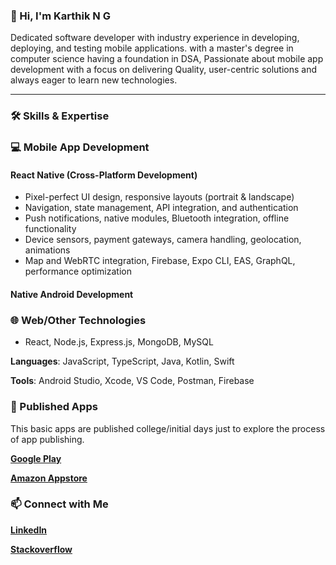 ### 👋 Hi, I'm Karthik N G

Dedicated software developer with industry experience in developing, deploying, and testing mobile applications. with a master's degree in computer science having a foundation in DSA, Passionate about mobile app development with a focus on delivering Quality, user-centric solutions and always eager to learn new technologies.

---

### 🛠️ Skills & Expertise

### 💻 Mobile App Development

#### **React Native (Cross-Platform Development)**
- Pixel-perfect UI design, responsive layouts (portrait & landscape)
- Navigation, state management, API integration, and authentication
- Push notifications, native modules, Bluetooth integration, offline functionality
- Device sensors, payment gateways, camera handling, geolocation, animations
- Map and WebRTC integration, Firebase, Expo CLI, EAS, GraphQL, performance optimization

#### **Native Android Development**

### 🌐 **Web/Other Technologies**
- React, Node.js, Express.js, MongoDB, MySQL

**Languages**: JavaScript, TypeScript, Java, Kotlin, Swift

**Tools**: Android Studio, Xcode, VS Code, Postman, Firebase

### 📱 Published Apps

This basic apps are published college/initial days just to explore the process of app publishing.

**[Google Play](https://play.google.com/store/apps/dev?id=5651179935012434288&hl=en_US)**

**[Amazon Appstore](https://www.amazon.com/Apps-Games-Karthik-N-G/s?rh=n%3A2350149011%2Cp_4%3AKarthik+N+G)**

### 📫 Connect with Me

**[LinkedIn](https://www.linkedin.com/in/karthik-n-g-84aa071a2)**

**[Stackoverflow](https://stackoverflow.com/users/17382831)**
